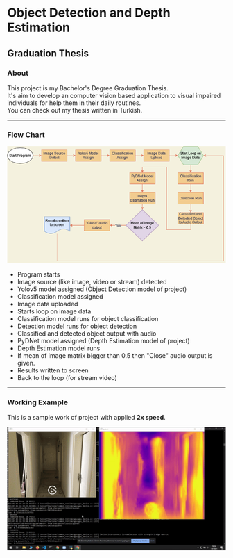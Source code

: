 # Object Detection and Depth Estimation

## Graduation Thesis

### About

This project is my Bachelor's Degree Graduation Thesis.<br>
It's aim to develop an computer vision based application to visual impaired individuals for help them in their daily routines.<br>
You can check out my thesis written in Turkish.

---

### Flow Chart

![Flow Chart of Project](flowchart.png)

* Program starts
* Image source (like image, video or stream) detected
* Yolov5 model assigned (Object Detection model of project)
* Classification model assigned 
* Image data uploaded
* Starts loop on image data
* Classification model runs for object classification
* Detection model runs for object detection
* Classified and detected object output with audio
* PyDNet model assigned (Depth Estimation model of project)
* Depth Estimation model runs
* If mean of image matrix bigger than 0.5 then "Close" audio output is given.
* Results written to screen
* Back to the loop (for stream video)

---

### Working Example

This is a sample work of project with applied **2x speed**. 

![Working Example](working_example.gif)
